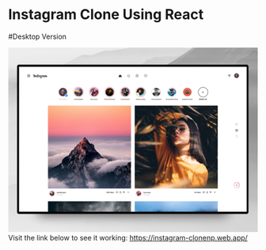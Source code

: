 # Instagram Clone Using React
#Desktop Version

![alt text](https://github.com/nidhipawar5/MyPortfolioWebsite/blob/master/assets/img/Screenshot%202020-09-23%20205227.png)
Visit the link below to see it working:
https://instagram-clonenp.web.app/
